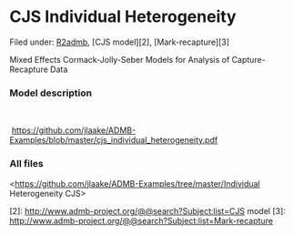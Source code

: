 #  CJS Individual Heterogeneity

Filed under:  [R2admb][1], [CJS model][2], [Mark-recapture][3]

Mixed Effects Cormack-Jolly-Seber Models for Analysis of Capture-Recapture Data

### Model description

 

 <https://github.com/jlaake/ADMB-Examples/blob/master/cjs_individual_heterogeneity.pdf>

### All files

<https://github.com/jlaake/ADMB-Examples/tree/master/Individual Heterogeneity CJS>

[1]: http://www.admb-project.org/@@search?Subject:list=R2admb
[2]: http://www.admb-project.org/@@search?Subject:list=CJS model
[3]: http://www.admb-project.org/@@search?Subject:list=Mark-recapture
